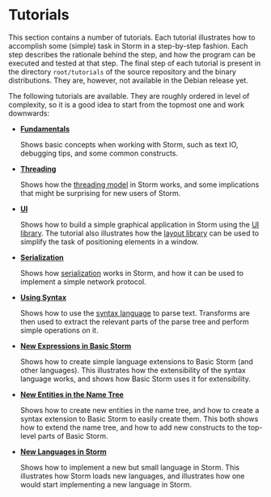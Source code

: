 Tutorials
=========

This section contains a number of tutorials. Each tutorial illustrates how to accomplish some
(simple) task in Storm in a step-by-step fashion. Each step describes the rationale behind the step,
and how the program can be executed and tested at that step. The final step of each tutorial is
present in the directory `root/tutorials` of the source repository and the binary distributions.
They are, however, not available in the Debian release yet.

The following tutorials are available. They are roughly ordered in level of complexity, so it is a
good idea to start from the topmost one and work downwards:

- [**Fundamentals**](md:Fundamentals)

  Shows basic concepts when working with Storm, such as text IO, debugging tips, and some common
  constructs.

- [**Threading**](md:Threading)

  Shows how the [threading model](md:/Language_Reference/Storm/Threading_Model) in Storm works, and
  some implications that might be surprising for new users of Storm.

- [**UI**](md:UI)

  Shows how to build a simple graphical application in Storm using the [UI
  library](md:/Library_Reference/UI_Library). The tutorial also illustrates how the [layout
  library](md:/Library_Reference/Layout_Library) can be used to simplify the task of positioning
  elements in a window.

- [**Serialization**](md:Serialization)

  Shows how [serialization](md:/Library_Reference/Standard_Library/IO/Serialization) works in Storm,
  and how it can be used to implement a simple network protocol.

- [**Using Syntax**](md:Using_Syntax)

  Shows how to use the [syntax language](md:/Language_Reference/The_Syntax_Language) to parse text.
  Transforms are then used to extract the relevant parts of the parse tree and perform simple
  operations on it.

- [**New Expressions in Basic Storm**](md:New_Expressions)

  Shows how to create simple language extensions to Basic Storm (and other languages). This
  illustrates how the extensibility of the syntax language works, and shows how Basic Storm uses it
  for extensibility.

- [**New Entities in the Name Tree**](md:New_Entities)

  Shows how to create new entities in the name tree, and how to create a syntax extension to Basic
  Storm to easily create them. This both shows how to extend the name tree, and how to add new
  constructs to the top-level parts of Basic Storm.

- [**New Languages in Storm**](md:New_Languages)

  Shows how to implement a new but small language in Storm. This illustrates how Storm loads new
  languages, and illustrates how one would start implementing a new language in Storm.
